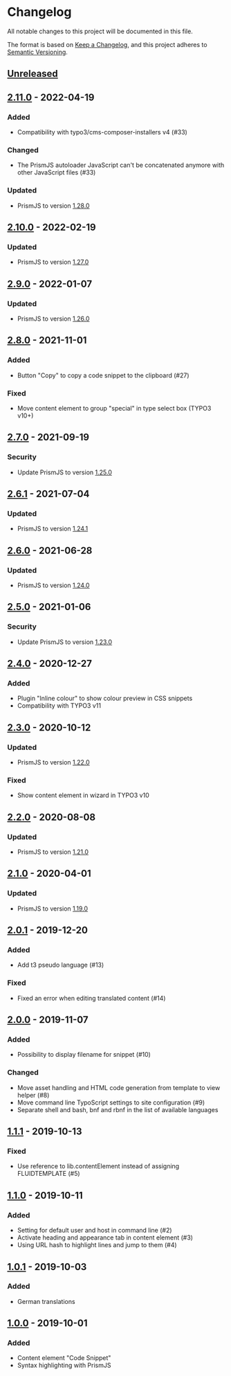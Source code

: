 # Changelog
All notable changes to this project will be documented in this file.

The format is based on [Keep a Changelog](https://keepachangelog.com/en/1.0.0/),
and this project adheres to [Semantic Versioning](https://semver.org/spec/v2.0.0.html).

## [Unreleased]

## [2.11.0] - 2022-04-19

### Added
- Compatibility with typo3/cms-composer-installers v4 (#33)

### Changed
- The PrismJS autoloader JavaScript can't be concatenated anymore with other JavaScript files (#33)

### Updated
- PrismJS to version [1.28.0](https://github.com/PrismJS/prism/blob/master/CHANGELOG.md#1280-2022-04-17)

## [2.10.0] - 2022-02-19

### Updated
- PrismJS to version [1.27.0](https://github.com/PrismJS/prism/blob/master/CHANGELOG.md#1270-2022-02-17)

## [2.9.0] - 2022-01-07

### Updated
- PrismJS to version [1.26.0](https://github.com/PrismJS/prism/blob/master/CHANGELOG.md#1260-2022-01-06)

## [2.8.0] - 2021-11-01

### Added
- Button "Copy" to copy a code snippet to the clipboard (#27)

### Fixed
- Move content element to group "special" in type select box (TYPO3 v10+)

## [2.7.0] - 2021-09-19

### Security
- Update PrismJS to version [1.25.0](https://github.com/PrismJS/prism/blob/master/CHANGELOG.md#1250-2021-09-16)

## [2.6.1] - 2021-07-04

### Updated
- PrismJS to version [1.24.1](https://github.com/PrismJS/prism/blob/master/CHANGELOG.md#1241-2021-07-03)

## [2.6.0] - 2021-06-28

### Updated
- PrismJS to version [1.24.0](https://github.com/PrismJS/prism/blob/master/CHANGELOG.md#1240-2021-06-27)

## [2.5.0] - 2021-01-06

### Security
- Update PrismJS to version [1.23.0](https://github.com/PrismJS/prism/blob/master/CHANGELOG.md#1230-2020-12-31)

## [2.4.0] - 2020-12-27

### Added
- Plugin "Inline colour" to show colour preview in CSS snippets
- Compatibility with TYPO3 v11

## [2.3.0] - 2020-10-12

### Updated
- PrismJS to version [1.22.0](https://github.com/PrismJS/prism/blob/master/CHANGELOG.md#1220-2020-10-10)

### Fixed
- Show content element in wizard in TYPO3 v10

## [2.2.0] - 2020-08-08

### Updated
- PrismJS to version [1.21.0](https://github.com/PrismJS/prism/blob/master/CHANGELOG.md#1210-2020-08-06)

## [2.1.0] - 2020-04-01

### Updated
- PrismJS to version [1.19.0](https://github.com/PrismJS/prism/blob/master/CHANGELOG.md#1190-2020-01-13)

## [2.0.1] - 2019-12-20

### Added
- Add t3 pseudo language (#13)

### Fixed
- Fixed an error when editing translated content (#14)

## [2.0.0] - 2019-11-07

### Added
- Possibility to display filename for snippet (#10)

### Changed
- Move asset handling and HTML code generation from template to view helper (#8)
- Move command line TypoScript settings to site configuration (#9)
- Separate shell and bash, bnf and rbnf in the list of available languages

## [1.1.1] - 2019-10-13

### Fixed
- Use reference to lib.contentElement instead of assigning FLUIDTEMPLATE (#5)

## [1.1.0] - 2019-10-11

### Added
- Setting for default user and host in command line (#2)
- Activate heading and appearance tab in content element (#3)
- Using URL hash to highlight lines and jump to them (#4)

## [1.0.1] - 2019-10-03

### Added
- German translations

## [1.0.0] - 2019-10-01

### Added
- Content element "Code Snippet"
- Syntax highlighting with PrismJS


[Unreleased]: https://github.com/brotkrueml/codehighlight/compare/v2.11.0...HEAD
[2.11.0]: https://github.com/brotkrueml/codehighlight/compare/v2.10.0...v2.11.0
[2.10.0]: https://github.com/brotkrueml/codehighlight/compare/v2.9.0...v2.10.0
[2.9.0]: https://github.com/brotkrueml/codehighlight/compare/v2.8.0...v2.9.0
[2.8.0]: https://github.com/brotkrueml/codehighlight/compare/v2.7.0...v2.8.0
[2.7.0]: https://github.com/brotkrueml/codehighlight/compare/v2.6.1...v2.7.0
[2.6.1]: https://github.com/brotkrueml/codehighlight/compare/v2.6.0...v2.6.1
[2.6.0]: https://github.com/brotkrueml/codehighlight/compare/v2.5.0...v2.6.0
[2.5.0]: https://github.com/brotkrueml/codehighlight/compare/v2.4.0...v2.5.0
[2.4.0]: https://github.com/brotkrueml/codehighlight/compare/v2.3.0...v2.4.0
[2.3.0]: https://github.com/brotkrueml/codehighlight/compare/v2.2.0...v2.3.0
[2.2.0]: https://github.com/brotkrueml/codehighlight/compare/v2.1.0...v2.2.0
[2.1.0]: https://github.com/brotkrueml/codehighlight/compare/v2.0.1...v2.1.0
[2.0.1]: https://github.com/brotkrueml/codehighlight/compare/v2.0.0...v2.0.1
[2.0.0]: https://github.com/brotkrueml/codehighlight/compare/v1.1.1...v2.0.0
[1.1.1]: https://github.com/brotkrueml/codehighlight/compare/v1.1.0...v1.1.1
[1.1.0]: https://github.com/brotkrueml/codehighlight/compare/v1.0.1...v1.1.0
[1.0.1]: https://github.com/brotkrueml/codehighlight/compare/v1.0.0...v1.0.1
[1.0.0]: https://github.com/brotkrueml/codehighlight/releases/tag/v1.0.0

